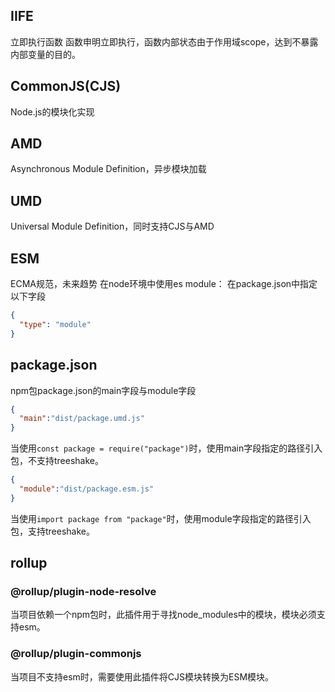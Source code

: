 
## IIFE
立即执行函数
函数申明立即执行，函数内部状态由于作用域scope，达到不暴露内部变量的目的。

## CommonJS(CJS)
Node.js的模块化实现

## AMD
Asynchronous Module Definition，异步模块加载

## UMD
Universal Module Definition，同时支持CJS与AMD

## ESM
ECMA规范，未来趋势
在node环境中使用es module：
在package.json中指定以下字段
```json
{
  "type": "module"
}
```
## package.json
npm包package.json的main字段与module字段

```json
{
  "main":"dist/package.umd.js"
}
```

当使用`const package = require("package")`时，使用main字段指定的路径引入包，不支持treeshake。


```json
{
  "module":"dist/package.esm.js"
}
```

当使用`import package from "package"`时，使用module字段指定的路径引入包，支持treeshake。

## rollup

### @rollup/plugin-node-resolve
当项目依赖一个npm包时，此插件用于寻找node_modules中的模块，模块必须支持esm。

### @rollup/plugin-commonjs
当项目不支持esm时，需要使用此插件将CJS模块转换为ESM模块。
